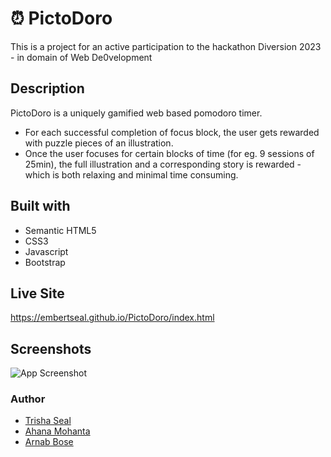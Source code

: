 
# ⏰ PictoDoro

This is a project for an active participation to the hackathon Diversion 2023 - in domain of Web De0velopment

## Description

PictoDoro is a uniquely gamified web based pomodoro timer. 
- For each successful completion of focus block, the user gets rewarded with puzzle pieces of an illustration. 
- Once the user focuses for certain blocks of time (for eg. 9 sessions of 25min), the full illustration and a corresponding story is rewarded - which is both relaxing and minimal time consuming.

## Built with 

- Semantic HTML5
- CSS3
- Javascript
- Bootstrap

## Live Site

https://embertseal.github.io/PictoDoro/index.html

## Screenshots

![App Screenshot](https://via.placeholder.com/468x300?text=App+Screenshot+Here)


### Author
- [Trisha Seal](https://github.com/EmberTSeal)
- [Ahana Mohanta](https://github.com/Amohanta0019)
- [Arnab Bose](https://github.com/Arnab-129)
